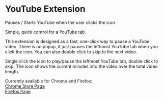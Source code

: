 # YouTube Extension

Pauses / Starts YouTube when the user clicks the icon

Simple, quick control for a YouTube tab.

This extension is designed as a fast, one-click way to pause a YouTube video. There is no popup, it just pauses the leftmost YouTube tab when you click the icon. You can also double click to skip to the next video.

Single click the icon to play/pause the leftmost YouTube tab, double click to skip.
The icon shows the current minutes into the video over the total video length.

Currently available for Chrome and Firefox:  
[Chrome Store Page](https://chrome.google.com/webstore/detail/youtube-pauser/ocbjhmfcfglemljibkmppgppknanmkdl?hl=en)  
[Firefox Page](https://addons.mozilla.org/addon/youtube-pauseandskip/)
